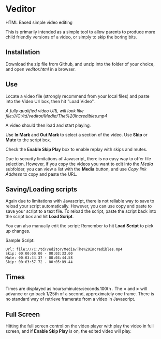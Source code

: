# Veditor
HTML Based simple video editing

This is primarily intended as a simple tool to allow parents to produce more child friendly versions of a video, or simply to skip the boring bits.

## Installation
Download the zip file from Github, and unzip into the folder of your choice, and open *veditor.html* in a browser.

## Use ##
Locate a video file (strongly recommend from your local files) and paste into the Video Url box, then hit "Load Video".

*A fully qualified video URL will look like file:///C:/td/veditor/Media/The%20Incredibles.mp4*

A video should then load and start playing.

Use **In Mark** and **Out Mark** to select a section of the video. Use **Skip** or **Mute** to the script box.

Check the **Enable Skip Play** box to enable replay with skips and mutes.

Due to security limitations of Javascript, there is no easy way to offer file selection. However, if you copy the videos you want to edit
into the *Media* subfolder, you can view a list with the **Media** button, and use *Copy link Address* to copy and paste the URL.


## Saving/Loading scripts ##
Again due to limitations with Javascript, there is not reliable way to save to reload your script automatically. However, you can use copy and paste
to save your script to a text file. To reload the script, paste the script back into the script box and hit **Load Script**.

You can also manually edit the script: Remember to hit **Load Script** to pick up changes.

Sample Script:
```
Url: file:///C:/td/veditor/Media/The%20Incredibles.mp4
Skip: 00:00:00.00 - 00:03:33.00
Mute: 00:03:44.37 - 00:03:44.58
Skip: 00:03:57.72 - 00:05:09.44
```

## Times ##
Times are displayed as hours:minutes:seconds.100th . The **<** and **>** will advance or go back 1/25th of a second, approximately one frame. There is no standard way of retrieve framerate from a video in Javascript.

## Full Screen ##
Hitting the full screen control on the video player with play the video in full screen, and if **Enable Skip Play** is on, the edited video will play.


